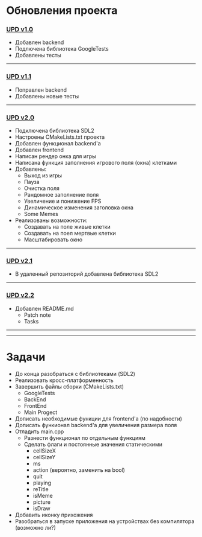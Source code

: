 # Обновления проекта
### [UPD v1.0](https://github.com/Valentin-Igrevsky/game_of_jiza/commit/4858da094bcf122f49654313ea27ddec35f5aa75/ "backend, gtest")
* Добавлен backend
* Подлючена библиотека GoogleTests
* Добавлены тесты

___

### [UPD v1.1](https://github.com/Valentin-Igrevsky/game_of_jiza/commit/1c259fb1acdfba97d6ec614ff0ebf1a45d4f21ef/ "удалил прагма уанс в life.cpp")
* Поправлен backend
* Добавлены новые тесты

___

### [UPD v2.0](https://github.com/Valentin-Igrevsky/game_of_jiza/commit/63ba563682e90336c6b84b9094a218c86b02f974/ "UPD backend, ADD frontend")
* Подключена библиотека SDL2
* Настроены CMakeLists.txt проекта
* Добавлен функционал backend'а
* Добавлен frontend
* Написан рендер онка для игры
* Написана функция заполнения игрового поля (окна) клетками
* Добавлены:
  * Выход из игры
  * Пауза
  * Очистка поля
  * Рандомное заполнение поля
  * Увеличение и понижение FPS
  * Динамическое изменения заголовка окна
  * Some Memes
* Реализованы возможности:
  * Создавать на поле живые клетки
  * Создавать на поел мертвые клетки
  * Масштабировать окно

___

### [UPD v2.1](https://github.com/Valentin-Igrevsky/game_of_jiza/commit/5ba9ab63a212d94eb9f1d0727cdb8e900f788dbf/ "commit SDL2 lib")
* В удаленный репозиторий добавлена библиотека SDL2

___

### [UPD v2.2](https://github.com/Valentin-Igrevsky/game_of_jiza/commit/806e67b6db4d8bb4efe34ea46152249e310502c9/ "add README.md")
* Добавлен README.md
  * Patch note
  * Tasks

 ___
 ___

# Задачи
* До конца разобраться с библиотеками (SDL2)
* Реализовать кросс-платформенность
* Завершить файлы сборки (CMakeLists.txt)
  * GoogleTests
  * BackEnd
  * FrontEnd
  * Main Progect
* Дописать необходимые функции для frontend'а (по надобности)
* Дописать функионал backend'а для увеличения размера поля
* Отладить main.cpp
  * Разнести функционал по отдельным функциям
  * Сделать флаги и постоянные значения статическими
    * cellSizeX
    * cellSizeY
    * ms
    * action (вероятно, заменить на bool)
    * quit
    * playing
    * reTitle
    * isMeme
    * picture
    * isDraw
* Добавить иконку прихожения
* Разобраться в запуске приложения на устройствах без компилятора (возможно ли?)
